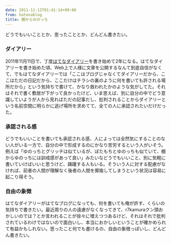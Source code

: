 ```yaml
---
date: 2011-11-12T01:41:14+09:00
from: hatenablog
title: 棚からゆのっち
---
```


<p>どうでもいいこととか、思ったこととか、どんどん書きたい。</p>
<div class="section">
<h3>ダイアリー</h3>
<p>2011年11月11日で、丁度<a href="http://d.hatena.ne.jp/r7kamura">はてなダイアリー</a>を書き始めて2年になる。はてなダイアリーを書き始めた頃、Web上で人様に文章を公開するなんて到底自信がなくて、でもはてなダイアリーでは「ここはブログじゃなくてダイアリーだから、ここはただの日記だから、ここだけはチラシの裏のように何を書いても許される場所だから」という気持ちで書けて、かなり救われたかのような気がしてた。それはそれで書く敷居が下がって良かったけど、いま思えば、別に自分の中でどう意識していようが人から見ればただの記事だし、批判されることからダイアリーという名前空間に明らかに逃げ場所を求めてて、全ての人に承認されたいだけだった。</p>


</div><div class="section">
<h3>承認される感</h3>
<p>どうでもいいことを書いても承認される感、人によっては全然気にすることのない人がいる一方で、自分の中で形成するのにかなり苦労するという人がいそう。例えば「ゆのっちとグリッチは似ているが、ぼたもちとゆのっちも似ていて、棚からゆのっちには訓戒感があって良い」みたいなどうでもいいこと、別に気軽に書いていけばいいと思うけど、躊躇する人もいる。そういう人に対する配慮がなければ、前者の人間が理解なく後者の人間を揶揄してしまうという状況は容易に起こり得そう。</p>


</div><div class="section">
<h3>自由の象徴</h3>
<p>はてなダイアリーがはてなブログになっても、何を書いても俺が許す、くらいの気持ちで書きたい。最近周りの人の遠慮がなくなってきて、r7kamuraクン頭おかしいのでは？とか言われることが徐々に増えつつあるけど、それはそれで批判されているわけではないので面白いし、本当におかしいということが確かめられて有益かもしれない。思ったこと何でも書けるの、自由の象徴っぽいし、どんどん書きたい。</p>


</div>
